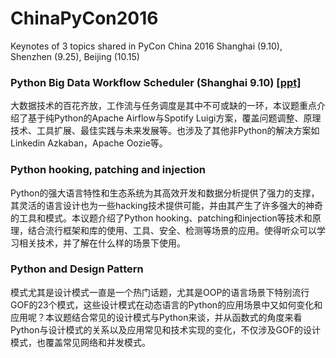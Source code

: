 # ChinaPyCon2016
Keynotes of 3 topics shared in PyCon China 2016 Shanghai (9.10), Shenzhen (9.25), Beijing (10.15)

### Python Big Data Workflow Scheduler (Shanghai 9.10) <a target="_blank" href="https://raw.githubusercontent.com/wjo1212/ChinaPyCon2016/master/PythonBigData_WorkflowScheduler/PythonBigData_WorkflowScheduler.pdf">[ppt]</a>
大数据技术的百花齐放，工作流与任务调度是其中不可或缺的一环，本议题重点介绍了基于纯Python的Apache Airflow与Spotify Luigi方案，覆盖问题调整、原理技术、工具扩展、最佳实践与未来发展等。也涉及了其他非Python的解决方案如Linkedin Azkaban，Apache Oozie等。

### Python hooking, patching and injection
Python的强大语言特性和生态系统为其高效开发和数据分析提供了强力的支撑，其灵活的语言设计也为一些hacking技术提供可能，并由其产生了许多强大的神奇的工具和模式。本议题介绍了Python hooking、patching和injection等技术和原理，结合流行框架和库的使用、工具、安全、检测等场景的应用。使得听众可以学习相关技术，并了解在什么样的场景下使用。

### Python and Design Pattern
模式尤其是设计模式一直是一个热门话题，尤其是OOP的语言场景下特别流行GOF的23个模式，这些设计模式在动态语言的Python的应用场景中又如何变化和应用呢？本议题结合常见的设计模式与Python来谈，并从函数式的角度来看Python与设计模式的关系以及应用常见和技术实现的变化，不仅涉及GOF的设计模式，也覆盖常见网络和并发模式。
